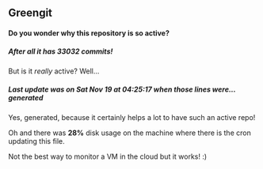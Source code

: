 ## Greengit

#### Do you wonder why this repository is so active?

##### After all it has 33032 commits!

But is it *really* active? Well...

##### Last update was on Sat Nov 19 at 04:25:17 when those lines were... generated

Yes, generated, because it certainly helps a lot to have such an active repo!

Oh and there was **28%** disk usage on the machine
where there is the cron updating this file.

Not the best way to monitor a VM in the cloud but it works! :)
